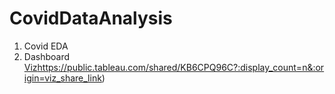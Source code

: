 # CovidDataAnalysis
1. Covid EDA
2. Dashboard [Viz](https://public.tableau.com/shared/KB6CPQ96C?:display_count=n&:origin=viz_share_link)https://public.tableau.com/shared/KB6CPQ96C?:display_count=n&:origin=viz_share_link)
